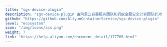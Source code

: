 ```yaml
---
title: "sgx-device-plugin"
description: "sgx-device-plugin 由阿里云容器服务团队和蚂蚁金服安全计算团队针对 Intel SGX 联合开发的 Kubernetes Device Plugin"
github: "https://github.com/AliyunContainerService/sgx-device-plugin"
level: "ecosystem"
icon: "/img/icons/acs.png"
weight: 7
link: "https://help.aliyun.com/document_detail/177706.html"
---
```

